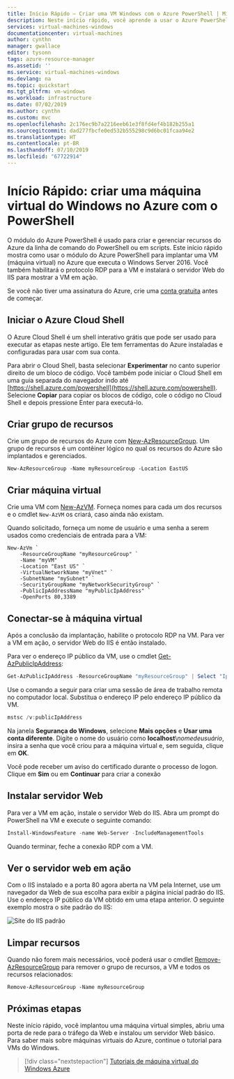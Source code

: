 ```yaml
---
title: Início Rápido – Criar uma VM Windows com o Azure PowerShell | Microsoft Docs
description: Neste início rápido, você aprende a usar o Azure PowerShell para criar uma máquina virtual Windows
services: virtual-machines-windows
documentationcenter: virtual-machines
author: cynthn
manager: gwallace
editor: tysonn
tags: azure-resource-manager
ms.assetid: ''
ms.service: virtual-machines-windows
ms.devlang: na
ms.topic: quickstart
ms.tgt_pltfrm: vm-windows
ms.workload: infrastructure
ms.date: 07/02/2019
ms.author: cynthn
ms.custom: mvc
ms.openlocfilehash: 2c176ec9b7a2216eeb61e3f8fd4ef4b182b255a1
ms.sourcegitcommit: dad277fbcfe0ed532b555298c9d6bc01fcaa94e2
ms.translationtype: HT
ms.contentlocale: pt-BR
ms.lasthandoff: 07/10/2019
ms.locfileid: "67722914"
---
```

# <a name="quickstart-create-a-windows-virtual-machine-in-azure-with-powershell"></a>Início Rápido: criar uma máquina virtual do Windows no Azure com o PowerShell

O módulo do Azure PowerShell é usado para criar e gerenciar recursos do Azure da linha de comando do PowerShell ou em scripts. Este início rápido mostra como usar o módulo do Azure PowerShell para implantar uma VM (máquina virtual) no Azure que executa o Windows Server 2016. Você também habilitará o protocolo RDP para a VM e instalará o servidor Web do IIS para mostrar a VM em ação.

Se você não tiver uma assinatura do Azure, crie uma [conta gratuita](https://azure.microsoft.com/free/?WT.mc_id=A261C142F) antes de começar.

## <a name="launch-azure-cloud-shell"></a>Iniciar o Azure Cloud Shell

O Azure Cloud Shell é um shell interativo grátis que pode ser usado para executar as etapas neste artigo. Ele tem ferramentas do Azure instaladas e configuradas para usar com sua conta. 

Para abrir o Cloud Shell, basta selecionar **Experimentar** no canto superior direito de um bloco de código. Você também pode iniciar o Cloud Shell em uma guia separada do navegador indo até [https://shell.azure.com/powershell](https://shell.azure.com/powershell). Selecione **Copiar** para copiar os blocos de código, cole o código no Cloud Shell e depois pressione Enter para executá-lo.


## <a name="create-resource-group"></a>Criar grupo de recursos

Crie um grupo de recursos do Azure com [New-AzResourceGroup](https://docs.microsoft.com/powershell/module/az.resources/new-azresourcegroup). Um grupo de recursos é um contêiner lógico no qual os recursos do Azure são implantados e gerenciados.

```azurepowershell-interactive
New-AzResourceGroup -Name myResourceGroup -Location EastUS
```

## <a name="create-virtual-machine"></a>Criar máquina virtual

Crie uma VM com [New-AzVM](https://docs.microsoft.com/powershell/module/az.compute/new-azvm). Forneça nomes para cada um dos recursos e o cmdlet `New-AzVM` os criará, caso ainda não existam.

Quando solicitado, forneça um nome de usuário e uma senha a serem usados como credenciais de entrada para a VM:

```azurepowershell-interactive
New-AzVm `
    -ResourceGroupName "myResourceGroup" `
    -Name "myVM" `
    -Location "East US" `
    -VirtualNetworkName "myVnet" `
    -SubnetName "mySubnet" `
    -SecurityGroupName "myNetworkSecurityGroup" `
    -PublicIpAddressName "myPublicIpAddress" `
    -OpenPorts 80,3389
```

## <a name="connect-to-virtual-machine"></a>Conectar-se à máquina virtual

Após a conclusão da implantação, habilite o protocolo RDP na VM. Para ver a VM em ação, o servidor Web do IIS é então instalado.

Para ver o endereço IP público da VM, use o cmdlet [Get-AzPublicIpAddress](https://docs.microsoft.com/powershell/module/az.network/get-azpublicipaddress):

```powershell
Get-AzPublicIpAddress -ResourceGroupName "myResourceGroup" | Select "IpAddress"
```

Use o comando a seguir para criar uma sessão de área de trabalho remota no computador local. Substitua o endereço IP pelo endereço IP público da VM. 

```powershell
mstsc /v:publicIpAddress
```

Na janela **Segurança do Windows**, selecione **Mais opções** e **Usar uma conta diferente**. Digite o nome do usuário como **localhost**\\*nomedeusuário*, insira a senha que você criou para a máquina virtual e, sem seguida, clique em **OK**.

Você pode receber um aviso do certificado durante o processo de logon. Clique em **Sim** ou em **Continuar** para criar a conexão

## <a name="install-web-server"></a>Instalar servidor Web

Para ver a VM em ação, instale o servidor Web do IIS. Abra um prompt do PowerShell na VM e execute o seguinte comando:

```powershell
Install-WindowsFeature -name Web-Server -IncludeManagementTools
```

Quando terminar, feche a conexão RDP com a VM.

## <a name="view-the-web-server-in-action"></a>Ver o servidor web em ação

Com o IIS instalado e a porta 80 agora aberta na VM pela Internet, use um navegador da Web de sua escolha para exibir a página inicial padrão do IIS. Use o endereço IP público da VM obtido em uma etapa anterior. O seguinte exemplo mostra o site padrão do IIS:

![Site do IIS padrão](./media/quick-create-powershell/default-iis-website.png)

## <a name="clean-up-resources"></a>Limpar recursos

Quando não forem mais necessários, você poderá usar o cmdlet [Remove-AzResourceGroup](https://docs.microsoft.com/powershell/module/az.resources/remove-azresourcegroup) para remover o grupo de recursos, a VM e todos os recursos relacionados:

```azurepowershell-interactive
Remove-AzResourceGroup -Name myResourceGroup
```

## <a name="next-steps"></a>Próximas etapas

Neste início rápido, você implantou uma máquina virtual simples, abriu uma porta de rede para o tráfego da Web e instalou um servidor Web básico. Para saber mais sobre máquinas virtuais do Azure, continue o tutorial para VMs do Windows.

> [!div class="nextstepaction"]
> [Tutoriais de máquina virtual do Windows Azure](./tutorial-manage-vm.md)
